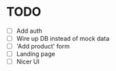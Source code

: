 # TODO

- [ ] Add auth
- [ ] Wire up DB instead of mock data
- [ ] 'Add product' form
- [ ] Landing page
- [ ] Nicer UI
